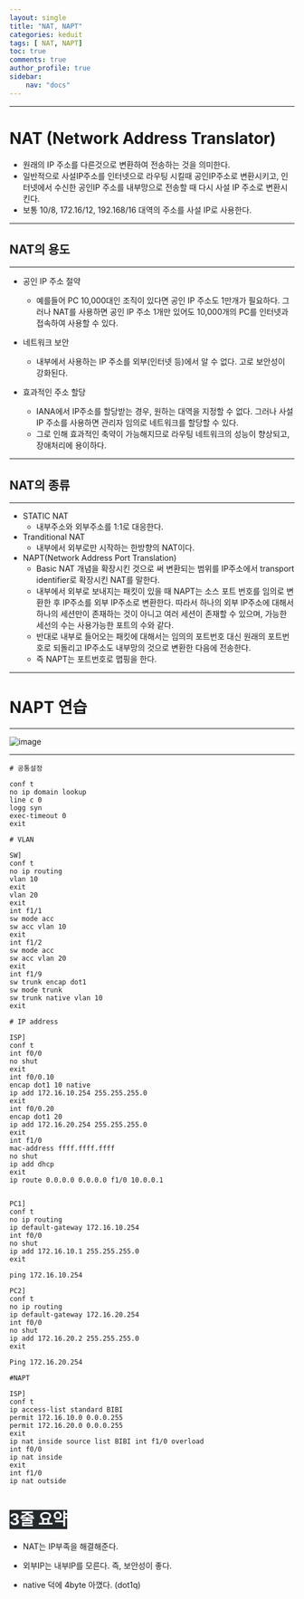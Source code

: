```yaml
---
layout: single
title: "NAT, NAPT"
categories: keduit
tags: [ NAT, NAPT]
toc: true 
comments: true
author_profile: true
sidebar:
    nav: "docs"
---
```


---

#  NAT (Network Address Translator)

* 원래의 IP 주소를 다른것으로 변환하여 전송하는 것을 의미한다.
* 일반적으로 사설IP주소를 인터넷으로 라우팅 시킬때 공인IP주소로 변환시키고, 인터넷에서 수신한 공인IP 주소를 내부망으로 전송할 때 다시 사설 IP 주소로 변환시킨다.
* 보통 10/8, 172.16/12, 192.168/16 대역의 주소를 사설 IP로 사용한다.
  
---

## NAT의 용도
---

* 공인 IP 주소 절약
    * 예를들어 PC 10,000대인 조직이 있다면 공인 IP 주소도 1만개가  필요하다. 그러나 NAT를 사용하면 공인 IP 주소 1개만 있어도 10,000개의 PC를 인터넷과 접속하여 사용할 수 있다.


* 네트워크 보안
  * 내부에서 사용하는 IP 주소를 외부(인터넷 등)에서 알 수 없다. 고로 보안성이 강화된다.



* 효과적인 주소 할당
  * IANA에서 IP주소를 할당받는 경우, 원하는 대역을 지정할 수 없다. 그러나 사설 IP 주소를 사용하면 관리자 임의로 네트워크를 할당할 수 있다.
  * 그로 인해 효과적인 축약이 가능해지므로 라우팅 네트워크의 성능이 향상되고, 장애처리에 용이하다.

---

## NAT의 종류

---

* STATIC NAT
  * 내부주소와 외부주소를 1:1로 대응한다.
* Tranditional NAT
  * 내부에서 외부로만 시작하는 한방향의 NAT이다. 
* NAPT(Network Address Port Translation)
  * Basic NAT 개념을 확장시킨 것으로 써 변환되는 범위를 IP주소에서 transport identifier로 확장시킨 NAT를 말한다.
  * 내부에서 외부로 보내지는 패킷이 있을 때 NAPT는 소스 포트 번호를 임의로 변환한 후 IP주소를 외부 IP주소로 변환한다. 따라서 하나의 외부 IP주소에 대해서 하나의 세션만이 존재하는 것이 아니고 여러 세션이 존재할 수 있으며, 가능한 세선의 수는 사용가능한 포트의 수와 같다.
  * 반대로 내부로 들어오는 패킷에 대해서는 임의의 포트번호 대신 원래의 포트번호로 되돌리고 IP주소도 내부망의 것으로 변환한 다음에 전송한다.
  * 즉 NAPT는 포트번호로 맵핑을 한다. 

---

# NAPT 연습

---

![image](https://user-images.githubusercontent.com/128279031/227717852-1f793069-5c1d-41e1-96d3-0436c23c0c23.png)

---

```
# 공통설정

conf t
no ip domain lookup
line c 0
logg syn
exec-timeout 0
exit
```

```
# VLAN

SW]
conf t
no ip routing
vlan 10
exit
vlan 20
exit
int f1/1
sw mode acc
sw acc vlan 10
exit
int f1/2
sw mode acc
sw acc vlan 20
exit
int f1/9
sw trunk encap dot1
sw mode trunk
sw trunk native vlan 10
exit
```

```
# IP address

ISP]
conf t
int f0/0
no shut
exit
int f0/0.10
encap dot1 10 native
ip add 172.16.10.254 255.255.255.0
exit
int f0/0.20
encap dot1 20
ip add 172.16.20.254 255.255.255.0
exit
int f1/0
mac-address ffff.ffff.ffff
no shut
ip add dhcp
exit
ip route 0.0.0.0 0.0.0.0 f1/0 10.0.0.1


PC1]
conf t
no ip routing
ip default-gateway 172.16.10.254
int f0/0
no shut
ip add 172.16.10.1 255.255.255.0
exit

ping 172.16.10.254

PC2]
conf t
no ip routing
ip default-gateway 172.16.20.254
int f0/0
no shut
ip add 172.16.20.2 255.255.255.0
exit

Ping 172.16.20.254
```

```
#NAPT

ISP]
conf t
ip access-list standard BIBI
permit 172.16.10.0 0.0.0.255
permit 172.16.20.0 0.0.0.255
exit
ip nat inside source list BIBI int f1/0 overload
int f0/0
ip nat inside
exit
int f1/0
ip nat outside
```

# <mark style='background-color: #24292e'><font color= "white"> 3줄 요약 </font></mark>

* NAT는 IP부족을 해결해준다.

* 외부IP는 내부IP를 모른다. 즉, 보안성이 좋다.

* native 덕에 4byte 아꼈다.  (dot1q)
